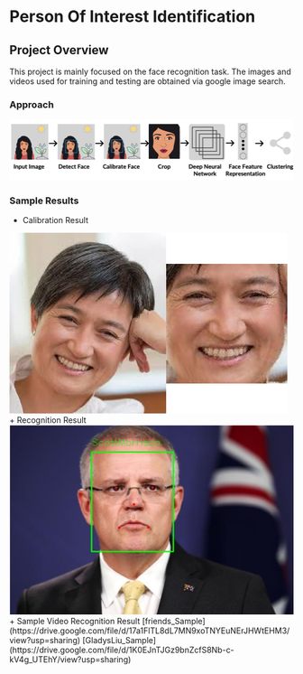 # Person Of Interest Identification

##  Project Overview
This project is mainly focused on the face recognition task. The images and videos used for training and testing are obtained via google image search.


### Approach
<img src="https://github.com/KikiMax7/PersonOfInterestIdentification/blob/master/demoResult/approach.png">

### Sample Results
+ Calibration Result
<img src="https://github.com/KikiMax7/PersonOfInterestIdentification/blob/master/demoResult/calibration.png">
+ Recognition Result
<img src="https://github.com/KikiMax7/PersonOfInterestIdentification/blob/master/demoResult/recognition.png">
+ Sample Video Recognition Result
[friends_Sample](https://drive.google.com/file/d/17a1FlTL8dL7MN9xoTNYEuNErJHWtEHM3/view?usp=sharing)
[GladysLiu_Sample](https://drive.google.com/file/d/1K0EJnTJGz9bnZcfS8Nb-c-kV4g_UTEhY/view?usp=sharing)
